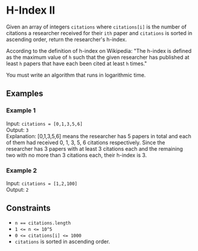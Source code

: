 # H-Index II

Given an array of integers `citations` where `citations[i]` is the number of citations a researcher received for their `ith` paper and `citations` is sorted in ascending order, return the researcher's h-index.

According to the definition of h-index on Wikipedia: "The h-index is defined as the maximum value of `h` such that the given researcher has published at least `h` papers that have each been cited at least `h` times."

You must write an algorithm that runs in logarithmic time.

## Examples

### Example 1

Input: `citations = [0,1,3,5,6]`\
Output: `3`\
Explanation: [0,1,3,5,6] means the researcher has 5 papers in total and each of them had received 0, 1, 3, 5, 6 citations respectively. Since the researcher has 3 papers with at least 3 citations each and the remaining two with no more than 3 citations each, their h-index is 3.

### Example 2

Input: `citations = [1,2,100]`\
Output: `2`

## Constraints

- `n == citations.length`
- `1 <= n <= 10^5`
- `0 <= citations[i] <= 1000`
- `citations` is sorted in ascending order.
